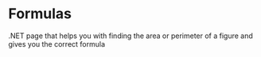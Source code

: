 # Formulas
.NET page that helps you with finding the area or perimeter of a figure and gives you the correct formula
